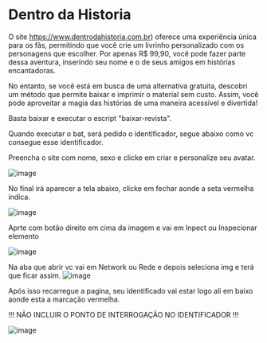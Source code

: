 # Dentro da Historia
O site https://www.dentrodahistoria.com.br) oferece uma experiência única para os fãs, permitindo que você crie um livrinho personalizado com os personagens que escolher. Por apenas R$ 99,90, você pode fazer parte dessa aventura, inserindo seu nome e o de seus amigos em histórias encantadoras.

No entanto, se você está em busca de uma alternativa gratuita, descobri um método que permite baixar e imprimir o material sem custo. Assim, você pode aproveitar a magia das histórias de uma maneira acessível e divertida!

Basta baixar e executar o escript "baixar-revista".

Quando executar o bat, será pedido o identificador, segue abaixo como vc consegue esse identificador.

Preencha o site com nome, sexo e clicke em criar e personalize seu avatar.

![image](https://github.com/user-attachments/assets/5864919d-66af-4486-a5b1-0ec6565510f2)


No final irá aparecer a tela abaixo, clicke em fechar aonde a seta vermelha indica.

![image](https://github.com/user-attachments/assets/943a4b2f-834f-4638-b5bd-e92832508c9c)


Aprte com botão direito em cima da imagem e vai em Inpect ou Inspecionar elemento

![image](https://github.com/user-attachments/assets/81cf18f0-71e5-4392-842a-3c3a3346c277)

Na aba que abrir vc vai em Network ou Rede e depois seleciona img e terá que ficar assim.
![image](https://github.com/user-attachments/assets/5e8b6e0c-e0ec-4923-a0c9-2426c460d8d4)

Após isso recarregue a pagina, seu identificado vai estar logo ali em baixo aonde esta a marcação vermelha.

!!! NÃO INCLUIR O PONTO DE INTERROGAÇÃO NO IDENTIFICADOR !!!

![image](https://github.com/user-attachments/assets/5d13d698-b8da-4f2a-9a83-bc1546accaa7)


